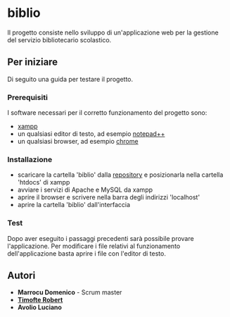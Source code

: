 # biblio

Il progetto consiste nello sviluppo di un'applicazione web per la gestione del servizio bibliotecario scolastico.

## Per iniziare

Di seguito una guida per testare il progetto.

### Prerequisiti

I software necessari per il corretto funzionamento del progetto sono:
  - [xampp](https://www.apachefriends.org/it/index.html)
  - un qualsiasi editor di testo, ad esempio [notepad++](https://notepad-plus-plus.org/)
  - un qualsiasi browser, ad esempio [chrome](https://www.google.com/chrome/)

### Installazione

- scaricare la cartella 'biblio' dalla [repository](https://github.com/roberttimofte/biblio) e posizionarla nella cartella 'htdocs' di xampp
- avviare i servizi di Apache e MySQL da xampp
- aprire il browser e scrivere nella barra degli indirizzi 'localhost'
- aprire la cartella 'biblio' dall'interfaccia 

### Test

Dopo aver eseguito i passaggi precedenti sarà possibile provare l'applicazione.
Per modificare i file relativi al funzionamento dell'applicazione basta aprire i file con l'editor di testo.

## Autori

- **Marrocu Domenico** - Scrum master
- **[Timofte Robert](https://github.com/roberttimofte)** 
- **Avolio Luciano**


